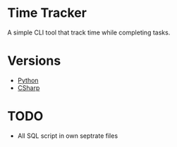 # Time Tracker
A simple CLI tool that track time while completing tasks. 

# Versions
- [Python](/Python/index.md)
- [CSharp](/CSharp/index.md)

# TODO
- All SQL script in own septrate files
